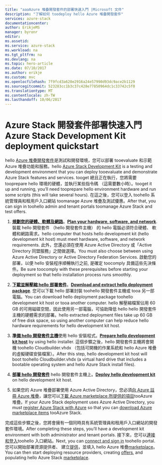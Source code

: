 ```yaml
---
title: "aaaAzure 堆疊開發套件的部署快速入門 |Microsoft 文件"
description: "了解如何 toodeploy hello Azure 堆疊開發套件"
services: azure-stack
documentationcenter: 
author: ErikjeMS
manager: byronr
editor: 
ms.assetid: 
ms.service: azure-stack
ms.workload: na
ms.tgt_pltfrm: na
ms.devlang: na
ms.topic: hero-article
ms.date: 07/10/2017
ms.author: erikje
ms.custom: mvc
ms.openlocfilehash: 7f9fcd3a620e2916a24e57990d93dc9ace2b1129
ms.sourcegitcommit: 523283cc1b3c37c428e77850964dc1c33742c5f0
ms.translationtype: MT
ms.contentlocale: zh-TW
ms.lasthandoff: 10/06/2017
---
```

# <a name="azure-stack-development-kit-deployment-quickstart"></a><span data-ttu-id="6cb53-103">Azure Stack 開發套件部署快速入門</span><span class="sxs-lookup"><span data-stu-id="6cb53-103">Azure Stack Development Kit deployment quickstart</span></span>

<span data-ttu-id="6cb53-104">hello [Azure 堆疊開發套件](azure-stack-poc.md)是測試和開發環境，您可以部署 tooevaluate 和示範 Azure 堆疊功能和服務。</span><span class="sxs-lookup"><span data-stu-id="6cb53-104">hello [Azure Stack Development Kit](azure-stack-poc.md) is a testing and development environment that you can deploy tooevaluate and demonstrate Azure Stack features and services.</span></span> <span data-ttu-id="6cb53-105">tooget 總且正在執行，您將需要 tooprepare hello 環境的硬體，並執行某些指令碼 （這需要數小時）。</span><span class="sxs-lookup"><span data-stu-id="6cb53-105">tooget it up and running, you’ll need tooprepare hello environment hardware and run some scripts (this will take several hours).</span></span> <span data-ttu-id="6cb53-106">在這之後，您可以登入 toohello 系統管理員和租用戶入口網站 toomanage Azure 堆疊及測試優惠。</span><span class="sxs-lookup"><span data-stu-id="6cb53-106">After that, you can sign in toohello admin and tenant portals toomanage Azure Stack and test offers.</span></span> 

1. <span data-ttu-id="6cb53-107">[**規劃您的硬體、軟體及網路**](azure-stack-deploy.md)。</span><span class="sxs-lookup"><span data-stu-id="6cb53-107">[**Plan your hardware, software, and network**](azure-stack-deploy.md).</span></span> <span data-ttu-id="6cb53-108">裝載 hello 開發套件 （hello 開發套件主機） 的 hello 電腦必須符合硬體、 軟體和網路需求。</span><span class="sxs-lookup"><span data-stu-id="6cb53-108">hello computer that hosts hello development kit (hello development kit host) must meet hardware, software, and network requirements.</span></span> <span data-ttu-id="6cb53-109">此外，您還必須在使用 Azure Active Directory 或「Active Directory 同盟服務」之間做選擇。</span><span class="sxs-lookup"><span data-stu-id="6cb53-109">You must also choose between using Azure Active Directory or Active Directory Federation Services.</span></span> <span data-ttu-id="6cb53-110">啟動您的部署，以便 hello 安裝程序順暢執行之前, 是確定 toocomply 具備這些先決條件。</span><span class="sxs-lookup"><span data-stu-id="6cb53-110">Be sure toocomply with these prerequisites before starting your deployment so that hello installation process runs smoothly.</span></span> 

2. <span data-ttu-id="6cb53-111">[**下載並解壓縮 hello 部署套件**](azure-stack-run-powershell-script.md#download-and-extract-the-development-kit)。</span><span class="sxs-lookup"><span data-stu-id="6cb53-111">[**Download and extract hello deployment package**](azure-stack-run-powershell-script.md#download-and-extract-the-development-kit).</span></span> <span data-ttu-id="6cb53-112">您可以下載 hello 部署封裝 toohello 開發套件主機或 tooa 另一部電腦。</span><span class="sxs-lookup"><span data-stu-id="6cb53-112">You can download hello deployment package toohello development kit host or tooa another computer.</span></span> <span data-ttu-id="6cb53-113">hello 解壓縮檔案佔用 60 GB 的可用磁碟空間，因此使用另一部電腦，可協助降低 hello hello 開發套件主機的硬體需求的部署。</span><span class="sxs-lookup"><span data-stu-id="6cb53-113">hello extracted deployment files take up 60 GB of free disk space, so using another computer can help reduce hello hardware requirements for hello development kit host.</span></span>

3. <span data-ttu-id="6cb53-114">[**準備 hello 開發套件主機**](azure-stack-run-powershell-script.md#prepare-the-development-kit-host)使用 hello 安裝程式。</span><span class="sxs-lookup"><span data-stu-id="6cb53-114">[**Prepare hello development kit host**](azure-stack-run-powershell-script.md#prepare-the-development-kit-host) by using hello installer.</span></span> <span data-ttu-id="6cb53-115">這個步驟之後，hello 開發套件主機將會開機 toohello Cloudbuilder.vhdx （包括可開機的作業系統和 hello Azure 堆疊的虛擬硬碟安裝檔案）。</span><span class="sxs-lookup"><span data-stu-id="6cb53-115">After this step, hello development kit host will boot toohello Cloudbuilder.vhdx (a virtual hard drive that includes a bootable operating system and hello Azure Stack install files).</span></span>

4. <span data-ttu-id="6cb53-116">[**部署 hello 開發套件**](azure-stack-run-powershell-script.md#deploy-the-development-kit) hello 開發套件主機上。</span><span class="sxs-lookup"><span data-stu-id="6cb53-116">[**Deploy hello development kit**](azure-stack-run-powershell-script.md#deploy-the-development-kit) on hello development kit host.</span></span>

5. <span data-ttu-id="6cb53-117">如果您的 Azure 堆疊部署使用 Azure Active Directory，您必須[向 Azure 註冊 Azure 堆疊](azure-stack-register.md)，讓您可以[下載 Azure marketplace 所提供的項目](azure-stack-download-azure-marketplace-item.md)tooAzure 堆疊。</span><span class="sxs-lookup"><span data-stu-id="6cb53-117">If your Azure Stack deployment uses Azure Active Directory, you must [register Azure Stack with Azure](azure-stack-register.md) so that you can [download Azure marketplace items](azure-stack-download-azure-marketplace-item.md) tooAzure Stack.</span></span>

<span data-ttu-id="6cb53-118">完成這些步驟之後，您將會擁有一個同時具有系統管理員和租用戶入口網站的開發套件環境。</span><span class="sxs-lookup"><span data-stu-id="6cb53-118">After completing these steps, you’ll have a development kit environment with both administrator and tenant portals.</span></span> <span data-ttu-id="6cb53-119">接下來，您可以[連接和登入](azure-stack-connect-azure-stack.md)toohello 入口網站。</span><span class="sxs-lookup"><span data-stu-id="6cb53-119">Next, you can [connect and sign in](azure-stack-connect-azure-stack.md) toohello portal.</span></span> <span data-ttu-id="6cb53-120">您可以開始部署資源提供者、 建立[提供](azure-stack-key-features.md#regions-services-plans-offers-and-subscriptions)，並填入 hello Azure 堆疊[marketplace](azure-stack-marketplace.md)。</span><span class="sxs-lookup"><span data-stu-id="6cb53-120">You can then start deploying resource providers, creating [offers](azure-stack-key-features.md#regions-services-plans-offers-and-subscriptions), and populating hello Azure Stack [marketplace](azure-stack-marketplace.md).</span></span>
